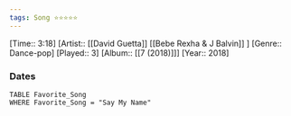 ```yaml
---
tags: Song ⭐⭐⭐⭐⭐ 
---
```

[Time:: 3:18]
[Artist:: [[David Guetta]] [[Bebe Rexha & J Balvin]] ]
[Genre:: Dance-pop]
[Played:: 3]
[Album:: [[7 (2018)]]]
[Year:: 2018]
### Dates
````dataview
TABLE Favorite_Song
WHERE Favorite_Song = "Say My Name"
````
